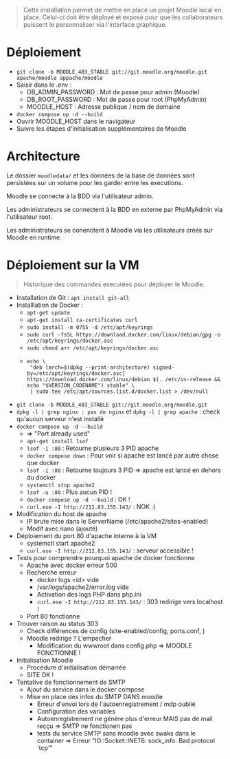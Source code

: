 > Cette installation permet de mettre en place un projet Moodle local en place. Celui-ci doit être déployé et exposé pour que les collaborateurs puissent le personnaliser via l'interface graphique.

# Déploiement

- `git clone -b MOODLE_403_STABLE git://git.moodle.org/moodle.git apache/moodle appache/moodle`
- Saisir dans le .env :
  - DB_ADMIN_PASSWORD : Mot de passe pour admin (Moodle)
  - DB_ROOT_PASSWORD : Mot de passe pour root (PhpMyAdmin)
  - MOODLE_HOST : Adresse publique / nom de domaine
- `docker compose up -d --build`
- Ouvrir MOODLE_HOST dans le navigateur
- Suivre les étapes d'initialisation supplémentaires de Moodle

# Architecture

Le dossier `moodledata/` et les données de la base de données sont persistées sur un volume pour les garder entre les executions.

Moodle se connecte à la BDD via l'utilisateur admin.

Les administrateurs se connectent à la BDD en externe par PhpMyAdmin via l'utilisateur root.

Les administrateurs se conenctent à Moodle via les utilisateurs créés sur Moodle en runtime.

# Déploiement sur la VM

> Historique des commandes executées pour déployer le Moodle.

- Installation de Git : `apt install git-all`
- Installlation de Docker :
  - `apt-get update`
  - `apt-get install ca-certificates curl`
  - `sudo install -m 0755 -d /etc/apt/keyrings`
  - `sudo curl -fsSL https://download.docker.com/linux/debian/gpg -o /etc/apt/keyrings/docker.asc`
  - `sudo chmod a+r /etc/apt/keyrings/docker.asc`
  - ```shell
    echo \
     "deb [arch=$(dpkg --print-architecture) signed-by=/etc/apt/keyrings/docker.asc] https://download.docker.com/linux/debian $(. /etc/os-release && echo "$VERSION_CODENAME") stable" \
     | sudo tee /etc/apt/sources.list.d/docker.list > /dev/null
    ```
- `git clone -b MOODLE_403_STABLE git://git.moodle.org/moodle.git`
- `dpkg -l | grep nginx : pas de nginx` et `dpkg -l | grep apache` : check qu'aucun serveur n'est installé
- `docker compose up -d --build`
  - => "Port already used"
  - `apt-get install lsof`
  - `lsof -i :80` : Retourne plusieurs 3 PID apache
  - `docker compose down` : Pour voir si apache est lancé par autre chose que docker
  - `lsof -i :80` : Retourne toujours 3 PID => apache est lancé en dehors du docker
  - `systemctl stop apache2`
  - `lsof -u :80` : Plus aucun PID !
  - `docker compose up -d --build` : OK !
  - `curl.exe -I http://212.83.155.143/` : NOK :\(
- Modification du host de apache
  - IP brute mise dans le ServerName (/etc/apache2/sites-enabled)
  - Modif avec nano (ajouté)
- Déploiement du port 80 d'apache interne à la VM
  - systemctl start apache2
  - `curl.exe -I http://212.83.155.143/` : serveur accessible !
- Tests pour comprendre pourquoi apache de docker fonctionne
  - Apache avec docker erreur 500
  - Recherche erreur
    - docker logs \<id> vide
    - /var/logs/apache2/error.log vide
    - Activation des logs PHP dans php.ini
    - `curl.exe -I http://212.83.155.143/` : 303 redirige vers localhost !
  - Port 80 fonctionne
- Trouver raison au status 303
  - Check différences de config (site-enabled/config, ports.conf, )
  - Moodle redirige ? L'empecher
    - Modification du wwwroot dans config.php => MOODLE FONCTIONNE !
- Initialisation Moodle
  - Procédure d'initialisation démarrée
  - SITE OK !
- Tentative de fonctionnement de SMTP
  - Ajout du service dans le docker compose
  - Mise en place des infos du SMTP DANS moodle
    - Erreur d'envoi lors de l'autoenregistrement / mdp oublié
    - Configuration des variables
    - Autoenregistrement ne génère plus d'erreur MAIS pas de mail reççu => SMTP ne fonctionen pas
    - tests du service SMTP sans moodle avec swaks dans le container => Erreur "IO::Socket::INET6: sock_info: Bad protocol 'tcp'"
